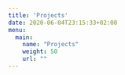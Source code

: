 ```yaml
---
title: 'Projects'
date: 2020-06-04T23:15:33+02:00
menu:
  main:
    name: "Projects"
    weight: 50
    url: ""
---
```



